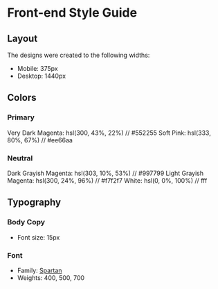 # Front-end Style Guide

## Layout

The designs were created to the following widths:

- Mobile: 375px
- Desktop: 1440px

## Colors

### Primary

Very Dark Magenta: hsl(300, 43%, 22%) //  	#552255
Soft Pink: hsl(333, 80%, 67%) // #ee66aa
### Neutral

Dark Grayish Magenta: hsl(303, 10%, 53%) // #997799
Light Grayish Magenta: hsl(300, 24%, 96%) // #f7f2f7
White: hsl(0, 0%, 100%) // fff

## Typography

### Body Copy

- Font size: 15px

### Font

- Family: [Spartan](https://fonts.google.com/specimen/Spartan)
- Weights: 400, 500, 700

